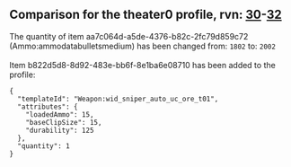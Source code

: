 ## Comparison for the theater0 profile, rvn: [30](https://github.com/PRO100KatYT/FortniteProfileRevisions/tree/main/profiles/theater0/30%20theater0.json)-[32](https://github.com/PRO100KatYT/FortniteProfileRevisions/tree/main/profiles/theater0/32%20theater0.json)

The quantity of item aa7c064d-a5de-4376-b82c-2fc79d859c72 (Ammo:ammodatabulletsmedium) has been changed from: `1802` to: `2002`
<br><br>
Item b822d5d8-8d92-483e-bb6f-8e1ba6e08710 has been added to the profile:

```
{
  "templateId": "Weapon:wid_sniper_auto_uc_ore_t01",
  "attributes": {
    "loadedAmmo": 15,
    "baseClipSize": 15,
    "durability": 125
  },
  "quantity": 1
}
```

<br><br>

